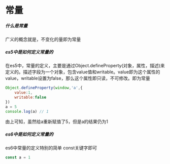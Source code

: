 # 常量
#####  什么是常量
广义的概念就是，不变化的量即为常量

#####  es5中是如何定义常量的
在es5中，常量的定义，主要是通过Object.defineProperty(对象，属性，描述)来定义的。描述字段为一个对象，包含value值和writable。value即为这个属性的value，writable设置为false，那么这个属性即只读，不可修改。即为常量

```js
Object.defineProperty(window,'a',{
	value:1,
	writable:false
})
a = 5
console.log(a) // 1
```

由上可知，虽然给a重新赋值了5，但是a的结果仍为1

##### es6中是如何定义常量的

es6中常量的定义特别的简单  const关键字即可

```js
const a = 1
```
